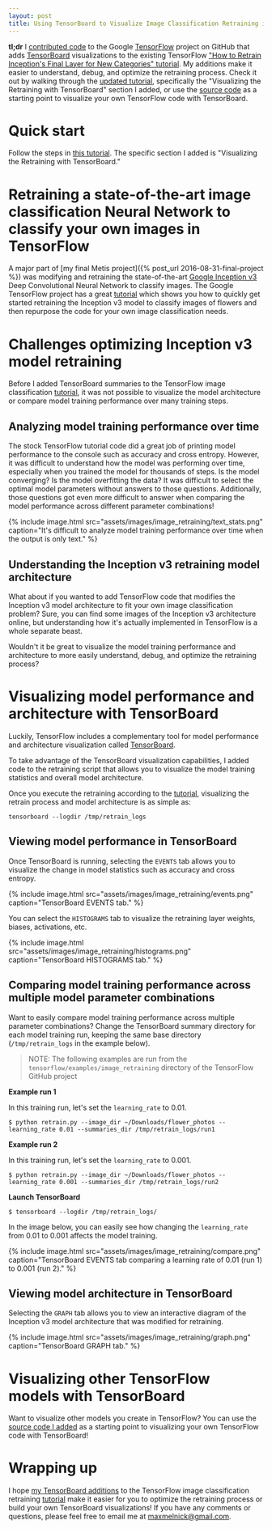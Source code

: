 ```yaml
---
layout: post
title: Using TensorBoard to Visualize Image Classification Retraining in TensorFlow
---
```


**tl;dr** I [contributed code][pr] to the Google [TensorFlow][tflow] project on GitHub that adds [TensorBoard][tboard] visualizations to the existing TensorFlow ["How to Retrain Inception's Final Layer for New Categories" tutorial][tutorial]. My additions make it easier to understand, debug, and optimize the retraining process. Check it out by walking through the [updated tutorial][tutorial], specifically the "Visualizing the Retraining with TensorBoard" section I added, or use the [source code][source] as a starting point to visualize your own TensorFlow code with TensorBoard.

# Quick start

Follow the steps in [this tutorial][tutorial]. The specific section I added is "Visualizing the Retraining with TensorBoard."

# Retraining a state-of-the-art image classification Neural Network to classify your own images in TensorFlow

A major part of [my final Metis project]({% post_url 2016-08-31-final-project %}) was modifying and retraining the state-of-the-art [Google Inception v3](http://arxiv.org/abs/1512.00567) Deep Convolutional Neural Network to classify images. The Google TensorFlow project has a great [tutorial][tutorial] which shows you how to quickly get started retraining the Inception v3 model to classify images of flowers and then repurpose the code for your own image classification needs.

# Challenges optimizing Inception v3 model retraining

Before I added TensorBoard summaries to the TensorFlow image classification [tutorial][tutorial], it was not possible to visualize the model architecture or compare model training performance over many training steps.

## Analyzing model training performance over time

The stock TensorFlow tutorial code did a great job of printing model performance to the console such as accuracy and cross entropy. However, it was difficult to understand how the model was performing over time, especially when you trained the model for thousands of steps. Is the model converging? Is the model overfitting the data? It was difficult to select the optimal model parameters without answers to those questions. Additionally, those questions got even more difficult to answer when comparing the model performance across different parameter combinations!

<!-- <img width="650" height="216" layout="responsive" src="assets/images/image_retraining/text_stats.png"></img> -->

{% include image.html src="assets/images/image_retraining/text_stats.png" caption="It's difficult to analyze model training performance over time when the output is only text." %}

<!-- [Show before pics comparing text for multiple runs] -->

## Understanding the Inception v3 retraining model architecture

What about if you wanted to add TensorFlow code that modifies the Inception v3 model architecture to fit your own image classification problem? Sure, you can find some images of the Inception v3 architecture online, but understanding how it's actually implemented in TensorFlow is a whole separate beast.

Wouldn't it be great to visualize the model training performance and architecture to more easily understand, debug, and optimize the retraining process?

# Visualizing model performance and architecture with TensorBoard

Luckily, TensorFlow includes a complementary tool for model performance and architecture visualization called [TensorBoard][tboard].

To take advantage of the TensorBoard visualization capabilities, I added code to the retraining script that allows you to visualize the model training statistics and overall model architecture.

Once you execute the retraining according to the [tutorial][tutorial], visualizing the retrain process and model architecture is as simple as:

    tensorboard --logdir /tmp/retrain_logs

<!-- Add Docker alternative??? -->

## Viewing model performance in TensorBoard

Once TensorBoard is running, selecting the `EVENTS` tab allows you to visualize the change in model statistics such as accuracy and cross entropy.

<!-- <img width="650" height="609" layout="responsive" src="assets/images/image_retraining/events.png"></img> -->

{% include image.html src="assets/images/image_retraining/events.png" caption="TensorBoard EVENTS tab." %}

<!-- Show screenshots of before (with only text) and after (with TensorBoard)
- screenshot of overfitting?
- screenshot of convergence? -->

You can select the `HISTOGRAMS` tab to visualize the retraining layer weights, biases, activations, etc.

<!-- <img width="650" height="431" layout="responsive" src="assets/images/image_retraining/histograms.png"></img> -->

{% include image.html src="assets/images/image_retraining/histograms.png" caption="TensorBoard HISTOGRAMS tab." %}

## Comparing model training performance across multiple model parameter combinations

Want to easily compare model training performance across multiple parameter combinations? Change the TensorBoard summary directory for each model training run, keeping the same base directory (`/tmp/retrain_logs` in the example below).

> NOTE: The following examples are run from the `tensorflow/examples/image_retraining` directory of the TensorFlow GitHub project

**Example run 1**

In this training run, let's set the `learning_rate` to 0.01.

    $ python retrain.py --image_dir ~/Downloads/flower_photos --learning_rate 0.01 --summaries_dir /tmp/retrain_logs/run1

**Example run 2**

In this training run, let's set the `learning_rate` to 0.001.

    $ python retrain.py --image_dir ~/Downloads/flower_photos --learning_rate 0.001 --summaries_dir /tmp/retrain_logs/run2

**Launch TensorBoard**

    $ tensorboard --logdir /tmp/retrain_logs/

In the image below, you can easily see how changing the `learning_rate` from 0.01 to 0.001 affects the model training.

<!-- <img width="650" height="584" layout="responsive" src="assets/images/image_retraining/compare.png"></img> -->

{% include image.html src="assets/images/image_retraining/compare.png" caption="TensorBoard EVENTS tab comparing a learning rate of 0.01 (run 1) to 0.001 (run 2)." %}

## Viewing model architecture in TensorBoard

Selecting the `GRAPH` tab allows you to view an interactive diagram of the Inception v3 model architecture that was modified for retraining.

<!-- <img width="650" height="588" layout="responsive" src="assets/images/image_retraining/graph.png"></img> -->

{% include image.html src="assets/images/image_retraining/graph.png" caption="TensorBoard GRAPH tab." %}


# Visualizing other TensorFlow models with TensorBoard

Want to visualize other models you create in TensorFlow? You can use the [source code I added][source] as a starting point to visualizing your own TensorFlow code with TensorBoard!

# Wrapping up

I hope [my TensorBoard additions][pr] to the TensorFlow image classification retraining [tutorial][tutorial] make it easier for you to optimize the retraining process or build your own TensorBoard visualizations! If you have any comments or questions, please feel free to email me at [maxmelnick@gmail.com](mailto:maxmelnick@gmail.com).

[pr]: https://github.com/tensorflow/tensorflow/pull/2887
[tflow]: https://github.com/tensorflow/tensorflow
[tboard]: https://www.tensorflow.org/versions/master/how_tos/summaries_and_tensorboard/index.html
[tutorial]: https://www.tensorflow.org/versions/master/how_tos/image_retraining/index.html
[source]: https://github.com/tensorflow/tensorflow/pull/2887/files


<!-- # Other notes

- Use the code to visualize retraining yourself
- Use the code as starter code to help you visualize your own TensorFlow model with TensorBoard
- Contribute to TensorFlow or other open source projects

- used MNIST with summaries as model

Challenges

- maintaining operability with label_image script (i.e., name of final tensor)

# Benefits

- visualizing the training process allowed me to more easily diagnose issues with my model such as overfitting and tweak the model parameters and architecture accordingly
- easier to visualize complicated models
- debug issues with your code (e.g., my issue with the name of final tensor) -->




